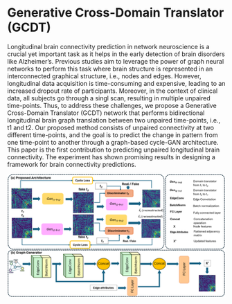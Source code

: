 # Generative Cross-Domain Translator (GCDT) 
Longitudinal brain connectivity prediction in network neuroscience is a crucial 
yet important task as it helps in the early detection of brain disorders like Alzheimer’s. 
Previous studies aim to leverage the power of graph neural networks to perform this task where 
brain structure is represented in an interconnected graphical structure, i.e., nodes and edges. 
However, longitudinal data acquisition is time-consuming and expensive, leading to an increased 
dropout rate of participants. Moreover, in the context of clinical data, all subjects go through 
a singl scan, resulting in multiple unpaired time-points. Thus, to address these challenges, we 
propose a Generative Cross-Domain Translator (GCDT) network that performs bidirectional longitudinal 
brain graph translation between two unpaired time-points, i.e., t1 and t2. Our proposed method consists 
of unpaired connectivity at two different time-points, and the goal is to predict the change in pattern 
from one time-point to another through a graph-based cycle-GAN architecture. This paper is the first
contribution to predicting unpaired longitudinal brain connectivity. The experiment has shown promising 
results in designing a framework for brain connectivity predictions.

![proposed architecture](./Figures/architecture.PNG)

